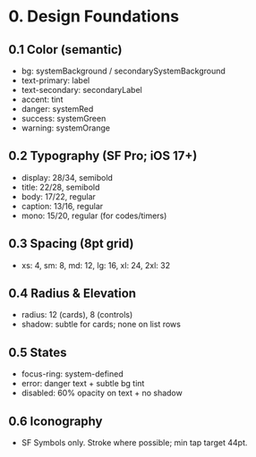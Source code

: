 # 0. Design Foundations

## 0.1 Color (semantic)
- bg: systemBackground / secondarySystemBackground
- text-primary: label
- text-secondary: secondaryLabel
- accent: tint
- danger: systemRed
- success: systemGreen
- warning: systemOrange

## 0.2 Typography (SF Pro; iOS 17+)
- display: 28/34, semibold
- title: 22/28, semibold
- body: 17/22, regular
- caption: 13/16, regular
- mono: 15/20, regular (for codes/timers)

## 0.3 Spacing (8pt grid)
- xs: 4, sm: 8, md: 12, lg: 16, xl: 24, 2xl: 32

## 0.4 Radius & Elevation
- radius: 12 (cards), 8 (controls)
- shadow: subtle for cards; none on list rows

## 0.5 States
- focus-ring: system-defined
- error: danger text + subtle bg tint
- disabled: 60% opacity on text + no shadow

## 0.6 Iconography
- SF Symbols only. Stroke where possible; min tap target 44pt.
